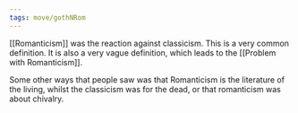 ```yaml
---
tags: move/gothNRom 
---
```


[[Romanticism]] was the reaction against classicism. This is a very common definition. It is also a very vague definition, which leads to the [[Problem with Romanticism]].

Some other ways that people saw was that Romanticism is the literature of the living, whilst the classicism was for the dead, or that romanticism was about chivalry.